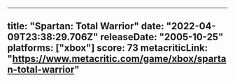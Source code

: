 
---
title: "Spartan: Total Warrior"
date: "2022-04-09T23:38:29.706Z"
releaseDate: "2005-10-25"
platforms: ["xbox"]
score: 73
metacriticLink: "https://www.metacritic.com/game/xbox/spartan-total-warrior"
---
